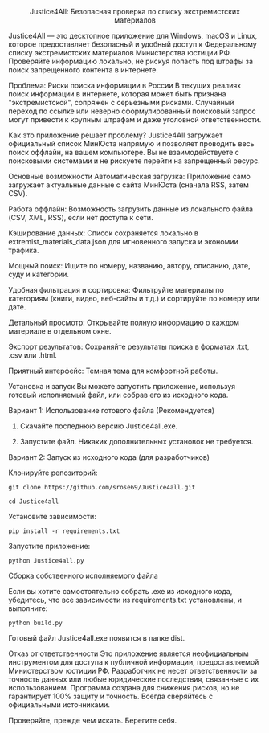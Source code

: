 <p align="center">Justice4All: Безопасная проверка по списку экстремистских материалов</p>

Justice4All — это десктопное приложение для Windows, macOS и Linux, которое предоставляет безопасный и удобный доступ к Федеральному списку экстремистских материалов Министерства юстиции РФ. Проверяйте информацию локально, не рискуя попасть под штрафы за поиск запрещенного контента в интернете.

Проблема: Риски поиска информации в России
В текущих реалиях поиск информации в интернете, которая может быть признана "экстремистской", сопряжен с серьезными рисками. Случайный переход по ссылке или неверно сформулированный поисковый запрос могут привести к крупным штрафам и даже уголовной ответственности.

Как это приложение решает проблему?
Justice4All загружает официальный список МинЮста напрямую и позволяет проводить весь поиск оффлайн, на вашем компьютере. Вы не взаимодействуете с поисковыми системами и не рискуете перейти на запрещенный ресурс.

Основные возможности
Автоматическая загрузка: Приложение само загружает актуальные данные с сайта МинЮста (сначала RSS, затем CSV).

Работа оффлайн: Возможность загрузить данные из локального файла (CSV, XML, RSS), если нет доступа к сети.

Кэширование данных: Список сохраняется локально в extremist_materials_data.json для мгновенного запуска и экономии трафика.

Мощный поиск: Ищите по номеру, названию, автору, описанию, дате, суду и категории.

Удобная фильтрация и сортировка: Фильтруйте материалы по категориям (книги, видео, веб-сайты и т.д.) и сортируйте по номеру или дате.

Детальный просмотр: Открывайте полную информацию о каждом материале в отдельном окне.

Экспорт результатов: Сохраняйте результаты поиска в форматах .txt, .csv или .html.

Приятный интерфейс: Темная тема для комфортной работы.

Установка и запуск
Вы можете запустить приложение, используя готовый исполняемый файл, или собрав его из исходного кода.

Вариант 1: Использование готового файла (Рекомендуется)

1. Скачайте последнюю версию Justice4all.exe.

2. Запустите файл. Никаких дополнительных установок не требуется.

Вариант 2: Запуск из исходного кода (для разработчиков)

Клонируйте репозиторий:
```
git clone https://github.com/srose69/Justice4all.git
```
```
cd Justice4all
```
Установите зависимости:
```
pip install -r requirements.txt
```
Запустите приложение:
```
python Justice4all.py
```
Сборка собственного исполняемого файла

Если вы хотите самостоятельно собрать .exe из исходного кода, убедитесь, что все зависимости из requirements.txt установлены, и выполните:
```
python build.py
```
Готовый файл Justice4all.exe появится в папке dist.

Отказ от ответственности
Это приложение является неофициальным инструментом для доступа к публичной информации, предоставляемой Министерством юстиции РФ. Разработчик не несет ответственности за точность данных или любые юридические последствия, связанные с их использованием. Программа создана для снижения рисков, но не гарантирует 100% защиту и точность. Всегда сверяйтесь с официальными источниками.

Проверяйте, прежде чем искать. Берегите себя.
